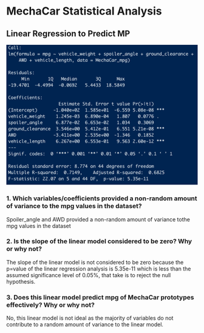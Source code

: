 # MechaCar Statistical Analysis

## Linear Regression to Predict MP

![Image](https://github.com/sergiocapacho/MechaCar_Statistical_Analysis/blob/main/1.png?raw=true)

### 1. Which variables/coefficients provided a non-random amount of variance to the mpg values in the dataset?
Spoiler_angle and AWD provided a non-random amount of variance tothe mpg values in the dataset
### 2. Is the slope of the linear model considered to be zero? Why or why not?
The slope of the linear model is not considered to be zero because the p=value of the linear regression analysis is 5.35e-11 which is less than the assumed significance level of 0.05%, that take is to reject the null hypothesis.
### 3. Does this linear model predict mpg of MechaCar prototypes effectively? Why or why not?
No, this linear model is not ideal as the majority of variables do not contribute to a random amount of variance to the linear model.
